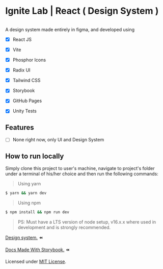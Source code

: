 # Ignite Lab | React ( Design System )

<p align="center"><img src="https://i.ibb.co/qRdjcMH/lab.png" alt=""</p>

A design system made entirely in figma, and developed using

- [x] React JS

- [x] Vite

- [x] Phosphor Icons

- [x] Radix UI

- [x] Tailwind CSS

- [x] Storybook

- [x] GitHub Pages

- [x] Unity Tests

## Features

- [ ] None right now, only UI and Design System

## How to run locally

Simply clone this project to user's machine, navigate to project's folder under a terminal of his/her choice and then run the following commands:

> Using yarn

```bash
$ yarn && yarn dev
```

> Using npm

```bash
$ npm install && npm run dev
```

> PS: Must have a LTS version of node setup, v16.x.x where used in development and is strongly recommended.

[Design system.](https://www.figma.com/file/zxYg1Awt3WNP3q3KSUMO8i/DesignSystem-IgniteLab) ⏪

[Docs Made With Storybook.](https://xsallus.github.io/ignite-lab-04-design-system/) ⏪

Licensed under [MIT License](https://raw.githubusercontent.com/xSallus/ignite-lab-04-design-system/4e93772bc592204c5b16be99c344a4c3dc792962/LICENSE).
